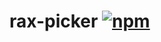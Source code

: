 # rax-picker [![npm](https://img.shields.io/npm/v/rax-picker.svg)](https://www.npmjs.com/package/rax-picker)
